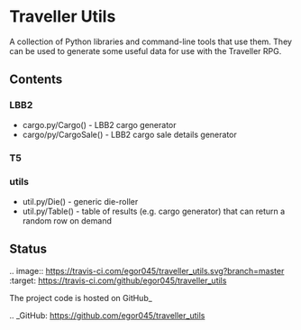# Traveller Utils

A collection of Python libraries and command-line tools that use them. They can be used
to generate some useful data for use with the Traveller RPG.

## Contents

### LBB2
* cargo.py/Cargo() - LBB2 cargo generator
* cargo/py/CargoSale() - LBB2 cargo sale details generator
### T5
### utils
* util.py/Die() - generic die-roller
* util.py/Table() - table of results (e.g. cargo generator) that can return a random row on demand

## Status
.. image:: https://travis-ci.com/egor045/traveller_utils.svg?branch=master
    :target: https://travis-ci.com/github/egor045/traveller_utils

The project code is hosted on GitHub_

.. _GitHub: https://github.com/egor045/traveller_utils
